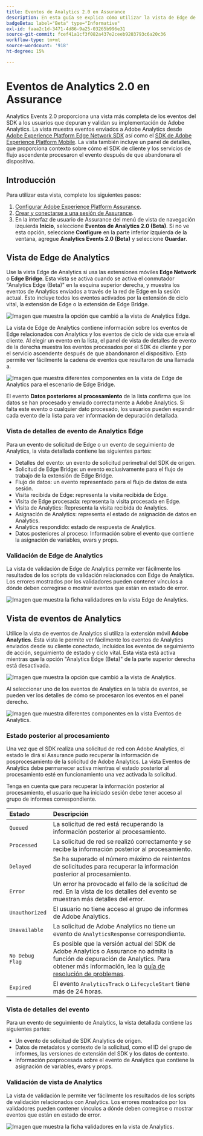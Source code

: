 ```yaml
---
title: Eventos de Analytics 2.0 en Assurance
description: En esta guía se explica cómo utilizar la vista de Edge de Adobe Analytics y Analytics con Adobe Experience Platform Assurance.
badgeBeta: label="Beta" type="Informative"
exl-id: faaa2c1d-3471-4d86-9a25-03265b996e31
source-git-commit: fcef41a1cf3f082a437e2ceeb9203793c6a20c36
workflow-type: tm+mt
source-wordcount: '918'
ht-degree: 15%

---
```


# Eventos de Analytics 2.0 en Assurance

Analytics Events 2.0 proporciona una vista más completa de los eventos del SDK a los usuarios que depuran y validan su implementación de Adobe Analytics. La vista muestra eventos enviados a Adobe Analytics desde [Adobe Experience Platform Edge Network SDK](https://developer.adobe.com/client-sdks/edge/edge-network/) así como el [SDK de Adobe Experience Platform Mobile](https://developer.adobe.com/client-sdks/solution/adobe-analytics/). La vista también incluye un panel de detalles, que proporciona contexto sobre cómo el SDK de cliente y los servicios de flujo ascendente procesaron el evento después de que abandonara el dispositivo.

## Introducción

Para utilizar esta vista, complete los siguientes pasos:

1. [Configurar Adobe Experience Platform Assurance](../tutorials/implement-assurance.md).
2. [Crear y conectarse a una sesión de Assurance](../tutorials/using-assurance.md).
3. En la interfaz de usuario de Assurance del menú de vista de navegación izquierda **Inicio**, seleccione **Eventos de Analytics 2.0 (Beta)**. Si no ve esta opción, seleccione **Configure** en la parte inferior izquierda de la ventana, agregue **Analytics Events 2.0 (Beta)** y seleccione **Guardar**.

## Vista de Edge de Analytics

Use la vista Edge de Analytics si usa las extensiones móviles **Edge Network** o **Edge Bridge**. Esta vista se activa cuando se activa el conmutador &quot;Analytics Edge (Beta)&quot; en la esquina superior derecha, y muestra los eventos de Analytics enviados a través de la red de Edge en la sesión actual. Esto incluye todos los eventos activados por la extensión de ciclo vital, la extensión de Edge o la extensión de Edge Bridge.

![Imagen que muestra la opción que cambió a la vista de Analytics Edge.](./images/adobe-analytics-edge/edge-analytics-view-toggle.png)

La vista de Edge de Analytics contiene información sobre los eventos de Edge relacionados con Analytics y los eventos de ciclo de vida que envía el cliente. Al elegir un evento en la lista, el panel de vista de detalles de evento de la derecha muestra los eventos procesados por el SDK de cliente y por el servicio ascendente después de que abandonaron el dispositivo. Esto permite ver fácilmente la cadena de eventos que resultaron de una llamada a.

![Imagen que muestra diferentes componentes en la vista de Edge de Analytics para el escenario de Edge Bridge.](./images/adobe-analytics-edge/edgebridge-analytics-events.png)

El evento **Datos posteriores al procesamiento** de la lista confirma que los datos se han procesado y enviado correctamente a Adobe Analytics. Si falta este evento o cualquier dato procesado, los usuarios pueden expandir cada evento de la lista para ver información de depuración detallada.

### Vista de detalles de evento de Analytics Edge

Para un evento de solicitud de Edge o un evento de seguimiento de Analytics, la vista detallada contiene las siguientes partes:

* Detalles del evento: un evento de solicitud perimetral del SDK de origen.
* Solicitud de Edge Bridge: un evento exclusivamente para el flujo de trabajo de la extensión de Edge Bridge.
* Flujo de datos: un evento representado para el flujo de datos de esta sesión.
* Visita recibida de Edge: representa la visita recibida de Edge.
* Visita de Edge procesada: representa la visita procesada en Edge.
* Visita de Analytics: Representa la visita recibida de Analytics.
* Asignación de Analytics: representa el estado de asignación de datos en Analytics.
* Analytics respondido: estado de respuesta de Analytics.
* Datos posteriores al proceso: Información sobre el evento que contiene la asignación de variables, evars y props.

### Validación de Edge de Analytics

La vista de validación de Edge de Analytics permite ver fácilmente los resultados de los scripts de validación relacionados con Edge de Analytics. Los errores mostrados por los validadores pueden contener vínculos a dónde deben corregirse o mostrar eventos que están en estado de error.

![Imagen que muestra la ficha validadores en la vista Edge de Analytics.](./images/adobe-analytics-edge/edge-analytics-validation-view.png)

## Vista de eventos de Analytics

Utilice la vista de eventos de Analytics si utiliza la extensión móvil **Adobe Analytics**. Esta vista le permite ver fácilmente los eventos de Analytics enviados desde su cliente conectado, incluidos los eventos de seguimiento de acción, seguimiento de estado y ciclo vital. Esta vista está activa mientras que la opción &quot;Analytics Edge (Beta)&quot; de la parte superior derecha está desactivada.

![Imagen que muestra la opción que cambió a la vista de Analytics.](./images/adobe-analytics-edge/direct-analytics-view-toggle-button.png)

Al seleccionar uno de los eventos de Analytics en la tabla de eventos, se pueden ver los detalles de cómo se procesaron los eventos en el panel derecho.

![Imagen que muestra diferentes componentes en la vista Eventos de Analytics.](./images/adobe-analytics-edge/analytics-events.png)

### Estado posterior al procesamiento

Una vez que el SDK realiza una solicitud de red con Adobe Analytics, el estado le dirá si Assurance pudo recuperar la información de posprocesamiento de la solicitud de Adobe Analytics. La vista Eventos de Analytics debe permanecer activa mientras el estado posterior al procesamiento esté en funcionamiento una vez activada la solicitud.

Tenga en cuenta que para recuperar la información posterior al procesamiento, el usuario que ha iniciado sesión debe tener acceso al grupo de informes correspondiente.

| Estado | Descripción |
| :----- | :---------- |
| `Queued` | La solicitud de red está recuperando la información posterior al procesamiento. |
| `Processed` | La solicitud de red se realizó correctamente y se recibe la información posterior al procesamiento. |
| `Delayed` | Se ha superado el número máximo de reintentos de solicitudes para recuperar la información posterior al procesamiento. |
| `Error` | Un error ha provocado el fallo de la solicitud de red. En la vista de los detalles del evento se muestran más detalles del error. |
| `Unauthorized` | El usuario no tiene acceso al grupo de informes de Adobe Analytics. |
| `Unavailable` | La solicitud de Adobe Analytics no tiene un evento de `AnalyticsResponse` correspondiente. |
| `No Debug Flag` | Es posible que la versión actual del SDK de Adobe Analytics o Assurance no admita la función de depuración de Analytics. Para obtener más información, lea la [guía de resolución de problemas](../troubleshooting.md). |
| `Expired` | El evento `AnalyticsTrack` o `LifecycleStart` tiene más de 24 horas. |

### Vista de detalles del evento

Para un evento de seguimiento de Analytics, la vista detallada contiene las siguientes partes:

* Un evento de solicitud de SDK Analytics de origen.
* Datos de metadatos y contexto de la solicitud, como el ID del grupo de informes, las versiones de extensión del SDK y los datos de contexto.
* Información posprocesada sobre el evento de Analytics que contiene la asignación de variables, evars y props.

### Validación de vista de Analytics

La vista de validación le permite ver fácilmente los resultados de los scripts de validación relacionados con Analytics. Los errores mostrados por los validadores pueden contener vínculos a dónde deben corregirse o mostrar eventos que están en estado de error.

![Imagen que muestra la ficha validadores en la vista de Analytics.](./images/adobe-analytics-edge/analytics-validation-view.png)
